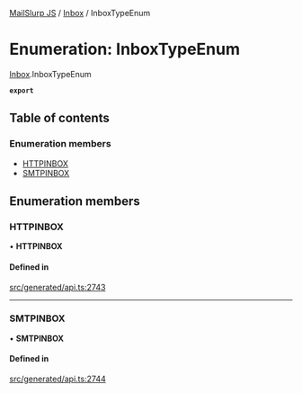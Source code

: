[MailSlurp JS](../README.md) / [Inbox](../modules/Inbox.md) / InboxTypeEnum

# Enumeration: InboxTypeEnum

[Inbox](../modules/Inbox.md).InboxTypeEnum

**`export`**

## Table of contents

### Enumeration members

- [HTTPINBOX](Inbox.InboxTypeEnum.md#httpinbox)
- [SMTPINBOX](Inbox.InboxTypeEnum.md#smtpinbox)

## Enumeration members

### HTTPINBOX

• **HTTPINBOX**

#### Defined in

[src/generated/api.ts:2743](https://github.com/mailslurp/mailslurp-client/blob/20b4039/src/generated/api.ts#L2743)

___

### SMTPINBOX

• **SMTPINBOX**

#### Defined in

[src/generated/api.ts:2744](https://github.com/mailslurp/mailslurp-client/blob/20b4039/src/generated/api.ts#L2744)
